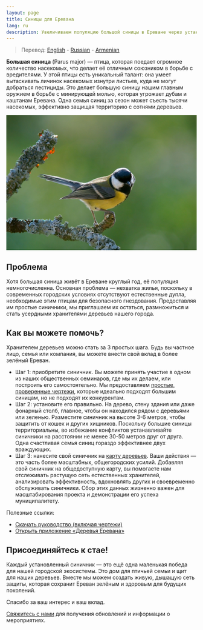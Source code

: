 ```yaml
---
layout: page
title: Синицы для Еревана
lang: ru
description: Увеличиваем популяцию большой синицы в Ереване через установку синичников.
---
```

> Перевод: [English](../) - [Russian](../ru/) - [Armenian](../am/)

**Большая синица** (Parus major) — птица, которая поедает огромное количество насекомых, что делает её отличным союзником в борьбе с вредителями.
У этой птицы есть уникальный талант: она умеет вытаскивать личинок насекомых изнутри листьев, куда не могут добраться пестициды.
Это делает большую синицу нашим главным оружием в борьбе с минирующей молью, которая угрожает дубам и каштанам Еревана.
Одна семья синиц за сезон может съесть тысячи насекомых, эффективно защищая территорию с сотнями деревьев.

![Большая синица][2]

## Проблема

Хотя большая синица живёт в Ереване круглый год, её популяция немногочисленна.
Основная проблема — нехватка жилья, поскольку в современных городских условиях отсутствуют естественные дупла, необходимые этим птицам для безопасного гнездования.
Предоставляя им простые синичники, мы приглашаем их остаться, размножиться и стать усердными хранителями деревьев нашего города.

## Как вы можете помочь?

Хранителем деревьев можно стать за 3 простых шага.
Будь вы частное лицо, семья или компания, вы можете внести свой вклад в более зелёный Ереван.

- Шаг 1: приобретите синичник. Вы можете принять участие в одном из наших общественных семинаров, где мы их делаем, или построить его самостоятельно. Мы предоставляем [простые, проверенные чертежи][1], которые идеально подходят большим синицам, но не подходят их конкурентам.
- Шаг 2: установите его правильно. На дерево, стену здания или даже фонарный столб, главное, чтобы он находился рядом с деревьями или зеленью. Разместите синичник на высоте 3-6 метров, чтобы защитить от кошек и других хищников. Поскольку большие синицы территориальны, во избежание конфликтов устанавливайте синичники на расстоянии не менее 30-50 метров друг от друга. Одна счастливая семья синиц гораздо эффективнее двух враждующих.
- Шаг 3: нанесите свой синичник на [карту деревьев][3]. Ваши действия — это часть более масштабных, общегородских усилий. Добавляя свой синичник на общедоступную карту, вы помогаете нам отслеживать растущую сеть естественных хранителей, анализировать эффективность, вдохновлять других и своевременно обслуживать синичники. Сбор этих данных жизненно важен для масштабирования проекта и демонстрации его успеха муниципалитету.

Полезные ссылки:

- [Скачать руководство (включая чертежи)][1]
- [Открыть приложение «Деревья Еревана»][3]

## Присоединяйтесь к стае!

Каждый установленный синичник — это ещё одна маленькая победа для нашей городской экосистемы.
Это дом для птичьей семьи и щит для наших деревьев.
Вместе мы можем создать живую, дышащую сеть защиты, которая сохранит Ереван зелёным и здоровым для будущих поколений.

Спасибо за ваш интерес и ваш вклад.

[Свяжитесь с нами](/connect/) для получения обновлений и информации о мероприятиях.

[1]: /documents/Great-Tits-for-Yerevan.pdf
[2]: ../parus-major-2.jpg
[3]: https://yerevan.treemaps.app/
